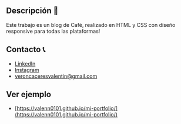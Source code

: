 ## Descripción 📖

Este trabajo es un blog de Café, realizado en HTML y CSS con diseño responsive para todas las plataformas!

## Contacto 📞
* [LinkedIn](https://www.linkedin.com/in/valennveroncaceres/)
* [Instagram](https://www.instagram.com/valentinn.vc)
* veroncaceresvalentin@gmail.com


## Ver ejemplo
- [https://valenn0101.github.io/mi-portfolio/](https://valenn0101.github.io/mi-portfolio/)
